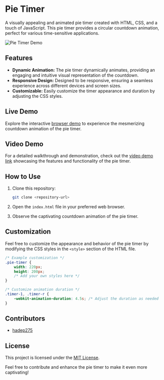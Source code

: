 # Pie Timer

A visually appealing and animated pie timer created with HTML, CSS, and a touch of JavaScript. This pie timer provides a circular countdown animation, perfect for various time-sensitive applications. 

![Pie Timer Demo](demo/pie-timer-demo.gif)

## Features

- **Dynamic Animation:** The pie timer dynamically animates, providing an engaging and intuitive visual representation of the countdown.
- **Responsive Design:** Designed to be responsive, ensuring a seamless experience across different devices and screen sizes.
- **Customizable:** Easily customize the timer appearance and duration by adjusting the CSS styles.

## Live Demo

Explore the interactive [browser demo](https://hadep275.github.io/Pie-Timer/) to experience the mesmerizing countdown animation of the pie timer.

## Video Demo

For a detailed walkthrough and demonstration, check out the [video demo link](#) showcasing the features and functionality of the pie timer.

## How to Use

1. Clone this repository:

    ```bash
    git clone <repository-url>
    ```

2. Open the `index.html` file in your preferred web browser.

3. Observe the captivating countdown animation of the pie timer.

## Customization

Feel free to customize the appearance and behavior of the pie timer by modifying the CSS styles in the `<style>` section of the HTML file.

```css
/* Example customization */
.pie-timer {
    width: 220px;
    height: 200px;
    /* Add your own styles here */
}

/* Customize animation duration */
.timer-1, .timer-r {
    -webkit-animation-duration: 4.5s; /* Adjust the duration as needed */
}
```

## Contributors

- [hadep275](https://github.com/hadep275)

## License

This project is licensed under the [MIT License](LICENSE).

Feel free to contribute and enhance the pie timer to make it even more captivating!
